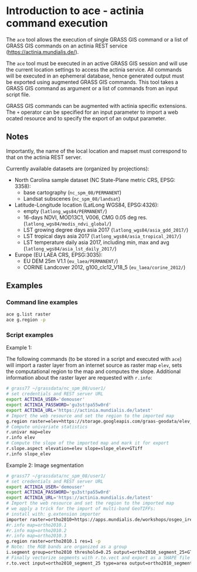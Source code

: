 # Introduction to ace - actinia command execution

The `ace` tool allows the execution of single GRASS GIS command or a list
of GRASS GIS commands on an actinia REST service (https://actinia.mundialis.de/).

The `ace` tool must be executed in an active GRASS GIS session and will
use the current location settings to access the actinia service. All
commands will be executed in an ephemeral database, hence generated output
must be exported using augmented GRASS GIS commands. This tool takes a
GRASS GIS command as argument or a list of commands from an input script file.

GRASS GIS commands can be augmented with actinia specific extensions.
The `+` operator can be specified for an input parameter to import a web
ocated resource and to specify the export of an output parameter.

## Notes

Importantly, the name of the local location and mapset must correspond to
that on the actinia REST server.

Currently available datasets are (organized by projections):

* North Carolina sample dataset (NC State-Plane metric CRS, EPSG: 3358):
    * base cartography (`nc_spm_08/PERMANENT`)
    * Landsat subscenes (`nc_spm_08/landsat`)
* Latitude-Longitude location (LatLong WGS84, EPSG:4326):
    * empty (`latlong_wgs84/PERMANENT/`)
    * 16-days NDVI, MOD13C1, V006, CMG 0.05 deg res. (`latlong_wgs84/modis_ndvi_global/`)
    * LST growing degree days asia 2017 (`latlong_wgs84/asia_gdd_2017/`)
    * LST tropical days asia 2017 (`latlong_wgs84/asia_tropical_2017/`)
    * LST temperature daily asia 2017, including min, max and avg (`latlong_wgs84/asia_lst_daily_2017/`)
* Europe (EU LAEA CRS, EPSG:3035):
    * EU DEM 25m V1.1 (`eu_laea/PERMANENT/`)
    * CORINE Landcover 2012, g100_clc12_V18_5 (`eu_laea/corine_2012/`)


## Examples

### Command line examples

```bash
ace g.list raster
ace g.region -p
```

### Script examples

Example 1:

The following commands (to be stored in a script and executed with
`ace`) will import a raster layer from an internet source as raster map
`elev`, sets the computational region to the map and computes the
slope. Additional information about the raster layer are requested with
`r.info`:

```bash
# grass77 ~/grassdata/nc_spm_08/user1/
# set credentials and REST server URL
export ACTINIA_USER='demouser'
export ACTINIA_PASSWORD='gu3st!pa55w0rd'
export ACTINIA_URL='https://actinia.mundialis.de/latest'
# Import the web resource and set the region to the imported map
g.region raster=elev+https://storage.googleapis.com/graas-geodata/elev_ned_30m.tif -ap
# Compute univariate statistics
r.univar map=elev
r.info elev
# Compute the slope of the imported map and mark it for export
r.slope.aspect elevation=elev slope=slope_elev+GTiff
r.info slope_elev
```

Example 2: Image segmentation

```bash
# grass77 ~/grassdata/nc_spm_08/user1/
# set credentials and REST server URL
export ACTINIA_USER='demouser'
export ACTINIA_PASSWORD='gu3st!pa55w0rd'
export ACTINIA_URL='https://actinia.mundialis.de/latest'
# Import the web resource and set the region to the imported map
# we apply a trick for the import of multi-band GeoTIFFs:
# install with: g.extension importer
importer raster=ortho2010+https://apps.mundialis.de/workshops/osgeo_ireland2017/north_carolina/ortho2010_t792_subset_20cm.tif
#r.info map=ortho2010.1
#r.info map=ortho2010.2
#r.info map=ortho2010.3
g.region raster=ortho2010.1 res=1 -p
# Note: the RGB bands are organized as a group
i.segment group=ortho2010 threshold=0.25 output=ortho2010_segment_25+GTiff goodness=ortho2010_seg_25_fit+GTiff
# Finally vectorize segments with r.to.vect and export as a SHAPE file
r.to.vect input=ortho2010_segment_25 type=area output=ortho2010_segment_25+ESRI_Shapefile
```
